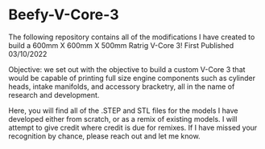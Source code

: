 # Beefy-V-Core-3
The following repository contains all of the modifications I have created to build a 600mm X 600mm X 500mm Ratrig V-Core 3!
First Published 03/10/2022

Objective: we set out with the objective to build a custom V-Core 3 that would be capable of printing full size engine components such as cylinder heads, intake manifolds, and accessory bracketry, all in the name of research and development. 

Here, you will find all of the .STEP and STL files for the models I have developed either from scratch, or as a remix of existing models. I will attempt to give credit where credit is due for remixes. If I have missed your recognition by chance, please reach out and let me know. 

